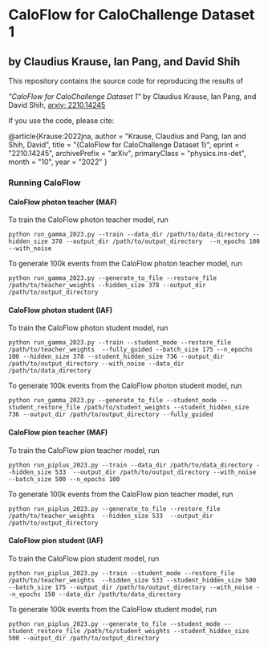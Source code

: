 # CaloFlow for CaloChallenge Dataset 1
## by Claudius Krause, Ian Pang, and David Shih

This repository contains the source code for reproducing the results of

_"CaloFlow for CaloChallenge Dataset 1"_ by Claudius Krause, Ian Pang, and David Shih, [arxiv: 2210.14245](https://arxiv.org/abs/2210.14245)

If you use the code, please cite:

@article{Krause:2022jna,
    author = "Krause, Claudius and Pang, Ian and Shih, David",
    title = "{CaloFlow for CaloChallenge Dataset 1}",
    eprint = "2210.14245",
    archivePrefix = "arXiv",
    primaryClass = "physics.ins-det",
    month = "10",
    year = "2022"
}


### Running CaloFlow

#### CaloFlow photon teacher (MAF)
To train the CaloFlow photon teacher model, run

`python run_gamma_2023.py --train --data_dir /path/to/data_directory --hidden_size 378 --output_dir /path/to/output_directory  --n_epochs 100 --with_noise`

To generate 100k events from the CaloFlow photon teacher model, run

`python run_gamma_2023.py --generate_to_file --restore_file /path/to/teacher_weights --hidden_size 378 --output_dir /path/to/output_directory`

#### CaloFlow photon student (IAF)

To train the CaloFlow photon student model, run

`python run_gamma_2023.py --train --student_mode --restore_file /path/to/teacher_weights  --fully_guided --batch_size 175 --n_epochs 100 --hidden_size 378 --student_hidden_size 736 --output_dir /path/to/output_directory --with_noise --data_dir /path/to/data_directory`

To generate 100k events from the CaloFlow photon student model, run

`python run_gamma_2023.py --generate_to_file --student_mode --student_restore_file /path/to/student_weights --student_hidden_size 736 --output_dir /path/to/output_directory --fully_guided`

#### CaloFlow pion teacher (MAF)

To train the CaloFlow pion teacher model, run

`python run_piplus_2023.py --train --data_dir /path/to/data_directory --hidden_size 533  --output_dir /path/to/output_directory --with_noise --batch_size 500 --n_epochs 100`

To generate 100k events from the CaloFlow pion teacher model, run

`python run_piplus_2023.py --generate_to_file --restore_file /path/to/teacher_weights  --hidden_size 533  --output_dir /path/to/output_directory`

#### CaloFlow pion student (IAF)

To train the CaloFlow pion student model, run

`python run_piplus_2023.py --train --student_mode --restore_file /path/to/teacher_weights  --hidden_size 533 --student_hidden_size 500 --batch_size 175 --output_dir /path/to/output_directory --with_noise --n_epochs 150 --data_dir /path/to/data_directory`

To generate 100k events from the CaloFlow student model, run

`python run_piplus_2023.py --generate_to_file --student_mode --student_restore_file /path/to/student_weights --student_hidden_size 500 --output_dir /path/to/output_directory` 